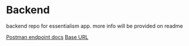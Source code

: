 # Backend
backend repo for essentialism app. more info will be provided on readme

[Postman endpoint docs](https://documenter.getpostman.com/view/10920658/SztA7ojR?version=latest)
[Base URL](https://essentialism-3.herokuapp.com/)
